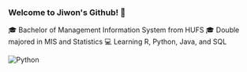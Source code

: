### Welcome to Jiwon's Github! 👋

🎓 Bachelor of Management Information System from HUFS
🎓 Double majored in MIS and Statistics
💻 Learning R, Python, Java, and SQL

![Python](https://img.shields.io/badge/Gmail-#EA4335?style=for-the-badge&logo=Gmail&logoColor=white)
